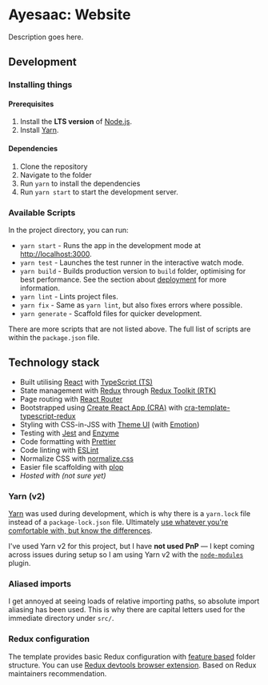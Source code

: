 # Ayesaac: Website

Description goes here.

## Development

### Installing things

#### Prerequisites

1. Install the **LTS version** of [Node.js](https://nodejs.org/en/).
1. Install [Yarn](https://yarnpkg.com/en/docs/install).

#### Dependencies

1. Clone the repository
2. Navigate to the folder
3. Run `yarn` to install the dependencies
4. Run `yarn start` to start the development server.

### Available Scripts

In the project directory, you can run:

- `yarn start` - Runs the app in the development mode at [http://localhost:3000](http://localhost:3000).
- `yarn test` - Launches the test runner in the interactive watch mode.
- `yarn build` - Builds production version to `build` folder, optimising for best performance. See the section about [deployment](https://facebook.github.io/create-react-app/docs/deployment) for more information.
- `yarn lint` - Lints project files.
- `yarn fix` - Same as `yarn lint`, but also fixes errors where possible.
- `yarn generate` - Scaffold files for quicker development.

There are more scripts that are not listed above. The full list of scripts are within the `package.json` file.

## Technology stack

- Built utilising [React](https://reactjs.org/) with [TypeScript (TS)](http://www.typescriptlang.org/)
- State management with [Redux](https://redux.js.org/) through [Redux Toolkit (RTK)](https://redux-toolkit.js.org/)
- Page routing with [React Router](https://github.com/ReactTraining/react-router)
- Bootstrapped using [Create React App (CRA)](https://create-react-app.dev/) with [cra-template-typescript-redux](https://github.com/alexandr-g/cra-template-typescript-redux)
- Styling with CSS-in-JSS with [Theme UI](https://theme-ui.com/) (with [Emotion](https://emotion.sh/))
- Testing with [Jest](https://jestjs.io/) and [Enzyme](https://enzymejs.github.io/enzyme/)
- Code formatting with [Prettier](https://prettier.io/)
- Code linting with [ESLint](https://eslint.org/)
- Normalize CSS with [normalize.css](https://github.com/necolas/normalize.css/)
- Easier file scaffolding with [plop](https://plopjs.com/)
- *Hosted with (not sure yet)*

### Yarn (v2)

[Yarn](https://yarnpkg.com/en/) was used during development, which is why there is a `yarn.lock` file instead of a `package-lock.json` file. Ultimately [use whatever you're comfortable with, but know the differences](https://yarnpkg.com/lang/en/docs/migrating-from-npm/).

I've used Yarn v2 for this project, but I have **not used PnP** — I kept coming across issues during setup so I am using Yarn v2 with the [`node-modules`](https://yarnpkg.com/advanced/migration#if-required-enable-the-node-modules-plugin) plugin.

### Aliased imports

I get annoyed at seeing loads of relative importing paths, so absolute import aliasing has been used. This is why there are capital letters used for the immediate directory under `src/`.

### Redux configuration

The template provides basic Redux configuration with [feature based](https://redux.js.org/style-guide/style-guide/#structure-files-as-feature-folders-or-ducks) folder structure. You can use [Redux devtools browser extension](http://extension.remotedev.io/). Based on Redux maintainers recommendation.
